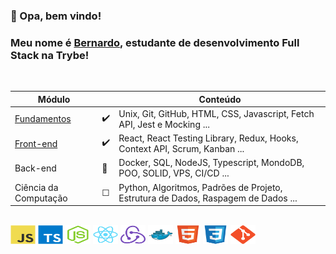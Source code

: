 ###  👋 Opa, bem vindo!
<!-- ###  👋 Hey, I'm Bernardo! -->
### Meu nome é [Bernardo][linkedin], estudante de desenvolvimento Full Stack na Trybe!
<!-- ### Full Stack Developer Student from Brazil! -->

<!-- #### ➡️ <strike>[Visite meu portfólio][website]</strike> -->
<!-- #### ➡️ <strike>[Check out my website][website]</strike> -->

<br />

| Módulo    |   | Conteúdo |
| --------- | ---- | ----- |
| [Fundamentos][fundamentos] | ✔️ | Unix, Git, GitHub, HTML, CSS, Javascript, Fetch API, Jest e Mocking ...  |
| [Front-end][frontend] | ✔️ | React, React Testing Library, Redux, Hooks, Context API, Scrum, Kanban ... |
| Back-end | 📍 | Docker, SQL, NodeJS, Typescript, MondoDB, POO, SOLID, VPS, CI/CD  ... |
| Ciência da Computação | &#9744; | Python, Algoritmos, Padrões de Projeto, Estrutura de Dados, Raspagem de Dados ... |

<!-- ### Languages and Tools -->

<div><br>

  <img align="center" alt="JavaScript" height="30" width="40" src="https://raw.githubusercontent.com/devicons/devicon/master/icons/javascript/javascript-original.svg">
  <img align="center" alt="Typescript" height="30" width="40" src="https://raw.githubusercontent.com/devicons/devicon/master/icons/typescript/typescript-original.svg">
  <img align="center" alt="NodeJS" height="30" width="40" src="https://raw.githubusercontent.com/devicons/devicon/master/icons/nodejs/nodejs-original.svg">
  <img align="center" alt="React" height="30" width="40" src="https://raw.githubusercontent.com/devicons/devicon/master/icons/react/react-original.svg">
  <img align="center" alt="Redux" height="30" width="40" src="https://raw.githubusercontent.com/devicons/devicon/master/icons/redux/redux-original.svg">
  <img align="center" alt="Docker" height="30" width="40" src="https://raw.githubusercontent.com/devicons/devicon/master/icons/docker/docker-original.svg">
  <img align="center" alt="HTML" height="30" width="40" src="https://raw.githubusercontent.com/devicons/devicon/master/icons/html5/html5-original.svg">
  <img align="center" alt="CSS" height="30" width="40" src="https://raw.githubusercontent.com/devicons/devicon/master/icons/css3/css3-original.svg">
  <img align="center" alt="Git" height="30" width="40" src="https://raw.githubusercontent.com/devicons/devicon/master/icons/git/git-original.svg">
</div>



<!-- --- -->



<!-- [![Readme Card](https://github-readme-stats.vercel.app/api/pin/?username=benotargiacomo&repo=benotargiacomo.github.io)](https://benotargiacomo.github.io/) -->

<!-- <div align="center">
  <img height="160em" src="https://github-readme-stats.vercel.app/api?username=benotargiacomo&show_icons=true&hide_border=true&theme=react&count_private=true"/>
  <img height="160em" src="https://github-readme-stats.vercel.app/api/top-langs/?username=benotargiacomo&layout=compact&hide_border=true&langs_count=5&theme=react"/>
</div> -->


[website]: https://benotargiacomo.github.io/
[linkedin]: https://www.linkedin.com/in/bnotargiacomo/
[fundamentos]: https://github.com/benotargiacomo/trybe-fundamentos
[frontend]: https://github.com/benotargiacomo/trybe-frontend
